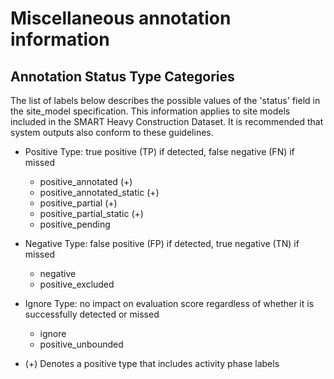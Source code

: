 # Miscellaneous annotation information

<a name="annotations-status-type-categories"></a>

## Annotation Status Type Categories

The list of labels below describes the possible values of the 'status' field in the site_model specification. This information applies to site models included in the SMART Heavy Construction Dataset. It is recommended that system outputs also conform to these guidelines.

* Positive Type: true positive (TP) if detected, false negative (FN) if missed
  * positive_annotated (+)
  * positive_annotated_static (+)
  * positive_partial (+)
  * positive_partial_static (+)
  * positive_pending

* Negative Type: false positive (FP) if detected, true negative (TN) if missed
  * negative
  * positive_excluded

* Ignore Type: no impact on evaluation score regardless of whether it is successfully detected or missed
  * ignore
  * positive_unbounded

* (+) Denotes a positive type that includes activity phase labels


<a name="Activity Phase Labels"></a>
